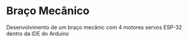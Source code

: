 # Braço Mecânico

Desenvolvimento de um braço mecânic com  4  motores servos ESP-32 dentro da IDE do Arduino 
